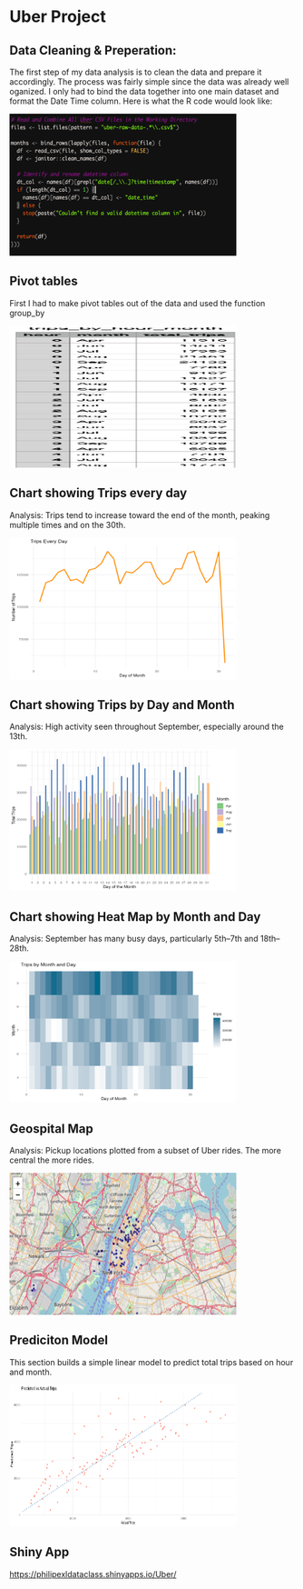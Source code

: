 # Uber Project

## Data Cleaning & Preperation:

The first step of my data analysis is to clean the data and prepare it accordingly. The process was fairly simple since the data was already well oganized. I only had to bind the data together into one main dataset and format the Date Time column. Here is what the R code would look like:

<img src="cody.png" height = 250 width = 400>

## Pivot tables

First I had to make pivot tables out of the data and used the function group_by

<img src="Uber/screenshot_89.png" height = 250 width = 400>

## Chart showing Trips every day

Analysis: Trips tend to increase toward the end of the month, peaking multiple times and on the 30th.

<img src="Uber/tripsEveryDay.png" height = 250 width = 400>

## Chart showing Trips by Day and Month

Analysis: High activity seen throughout September, especially around the 13th.

<img src="Uber/tripsDayMonth.png" height = 250 width = 400>

## Chart showing Heat Map by Month and Day

Analysis: September has many busy days, particularly 5th–7th and 18th–28th.

<img src="Uber/heatMonthDay.png" height = 250 width = 400>

## Geospital Map

Analysis: Pickup locations plotted from a subset of Uber rides. The more central the more rides.

<img src="Uber/GeoMap.png" height = 250 width = 400>

## Prediciton Model

This section builds a simple linear model to predict total trips based on hour and month.

<img src="Uber/predict.png" height = 250 width = 400>

## Shiny App
https://philipexldataclass.shinyapps.io/Uber/
